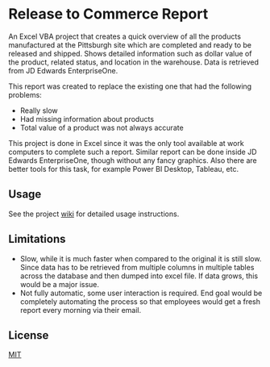 # Release to Commerce Report
An Excel VBA project that creates a quick overview of all the products manufactured at the Pittsburgh site which are completed and ready to be released and shipped. Shows detailed information such as dollar value of the product, related status, and location in the warehouse. Data is retrieved from JD Edwards EnterpriseOne.

This report was created to replace the existing one that had the following problems:
* Really slow
* Had missing information about products
* Total value of a product was not always accurate  

This project is done in Excel since it was the only tool available at work computers to complete such a report. Similar report can be done inside JD Edwards EnterpriseOne, though without any fancy graphics. Also there are better tools for this task, for example Power BI Desktop, Tableau, etc.

## Usage
See the project [wiki](https://github.com/ykoziy/release-to-commerce-report/wiki) for detailed usage instructions.

## Limitations
  * Slow, while it is much faster when compared to the original it is still slow. Since data has to be retrieved from multiple columns in multiple tables across the database and then dumped into excel file. If data grows, this would be a major issue.
  * Not fully automatic, some user interaction is required. End goal would be completely automating the process so that employees would get a fresh report every morning via their email.

## License
[MIT](https://github.com/ykoziy/release-to-commerce-report/blob/master/LICENSE)
